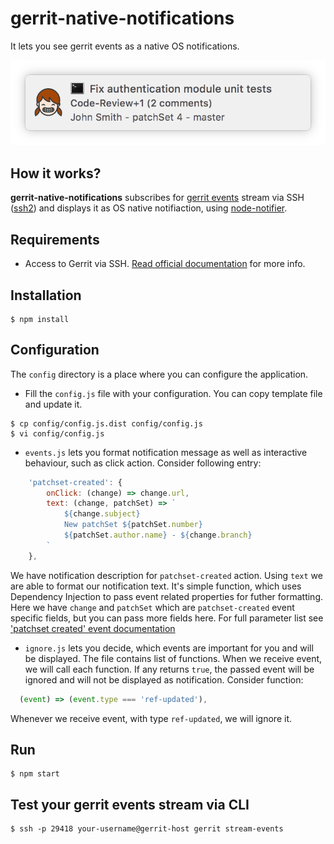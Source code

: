 # gerrit-native-notifications

It lets you see gerrit events as a native OS notifications.

![Example of OS X notifcation](https://raw.githubusercontent.com/adasq/gerrit-native-notifications/master/docs/images/%20notification-example-1.png "Example of OS X notifcation")

## How it works?

**gerrit-native-notifications** subscribes for 
[gerrit events](https://gerrit-review.googlesource.com/Documentation/cmd-stream-events.html) 
stream via SSH 
([ssh2](https://github.com/mscdex/ssh2)) 
and displays it as OS native notifiaction, using 
[node-notifier](https://github.com/mikaelbr/node-notifier/).

## Requirements

- Access to Gerrit via SSH. [Read official documentation](https://gerrit-review.googlesource.com/Documentation/cmd-stream-events.html#_access) for more info.

## Installation

```
$ npm install
```

## Configuration

The `config` directory is a place where you can configure the application.

- Fill the `config.js` file with your configuration. You can copy template file and update it.

```
$ cp config/config.js.dist config/config.js
$ vi config/config.js
```
- `events.js` lets you format notification message as well as interactive behaviour, such as click action.
Consider following entry:
```js
    'patchset-created': {
        onClick: (change) => change.url,
        text: (change, patchSet) => `
            ${change.subject}
            New patchSet ${patchSet.number}
            ${patchSet.author.name} - ${change.branch}
        `
    },

```

We have notification description for `patchset-created` action. 
Using `text` we are able to format our notification text. It's simple function, which uses Dependency Injection to pass event related properties for futher formatting. Here we have `change` and `patchSet` which are `patchset-created` event specific fields, but you can pass more fields here. For full parameter list see ['patchset created' event documentation](https://gerrit-review.googlesource.com/Documentation/cmd-stream-events.html#_patchset_created)

- `ignore.js` lets you decide, which events are important for you and will be displayed. The file contains list of functions. When we receive event, we will call each function. If any returns `true`, the passed event will be ignored and will not be displayed as notification. Consider function:

```js
  (event) => (event.type === 'ref-updated'),
```
Whenever we receive event, with type `ref-updated`, we will ignore it.
## Run

```
$ npm start
```

## Test your gerrit events stream via CLI
```
$ ssh -p 29418 your-username@gerrit-host gerrit stream-events
```
